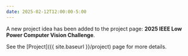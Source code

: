 ```yaml
---
date: 2025-02-12T12:00:00-5:00
---
```


A new project idea has been added to the project page: **2025 IEEE Low Power Computer Vision Challenge**.

See the [Project]({{ site.baseurl }}/project) page for more details.
